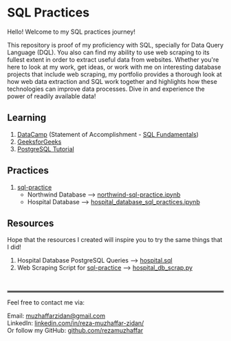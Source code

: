 # SQL Practices

Hello! Welcome to my SQL practices journey!

This repository is proof of my proficiency with SQL, specially for Data Query Language (DQL). You also can find my ability to use web scraping to its fullest extent in order to extract useful data from websites. Whether you're here to look at my work, get ideas, or work with me on interesting database projects that include web scraping, my portfolio provides a thorough look at how web data extraction and SQL work together and highlights how these technologies can improve data processes. Dive in and experience the power of readily available data!

## Learning
1. [DataCamp](https://www.datacamp.com/) (Statement of Accomplishment - [SQL Fundamentals](https://www.datacamp.com/statement-of-accomplishment/track/2f5712cbe98cabf1748e9a9473655278cb7fe0d8))
2. [GeeksforGeeks](https://www.geeksforgeeks.org/sql-tutorial/?ref=gcse)
3. [PostgreSQL Tutorial](https://www.postgresqltutorial.com/)

## Practices
1. [sql-practice](https://www.sql-practice.com/)
    - Northwind Database --> [northwind-sql-practice.ipynb](https://github.com/rezamuzhaffar/data-analytics-portfolio/blob/main/SQL/Northwind%20SQL%20Practices.ipynb)
    - Hospital Database --> [hospital_database_sql_practices.ipynb](https://github.com/rezamuzhaffar/data-analytics-portfolio/blob/main/SQL/Hospital%20SQL%20Practices/Hospital%20SQL%20Practices.ipynb)

## Resources
Hope that the resources I created will inspire you to try the same things that I did!

1. Hospital Database PostgreSQL Queries --> [hospital.sql](https://github.com/rezamuzhaffar/data-analytics-portfolio/blob/main/SQL/Hospital%20SQL%20Practices/hospital.sql)
2. Web Scraping Script for [sql-practice](https://www.sql-practice.com/) --> [hospital_db_scrap.py](https://github.com/rezamuzhaffar/data-analytics-portfolio/blob/main/SQL/Hospital%20SQL%20Practices/hospital_db_scrap.py)

<br />
<hr style="border:2px solid gray">
Feel free to contact me via:

Email: muzhaffarzidan@gmail.com <br />
LinkedIn: [linkedin.com/in/reza-muzhaffar-zidan/](https://www.linkedin.com/in/reza-muzhaffar-zidan/) <br />
Or follow my GitHub: [github.com/rezamuzhaffar](https://github.com/rezamuzhaffar)